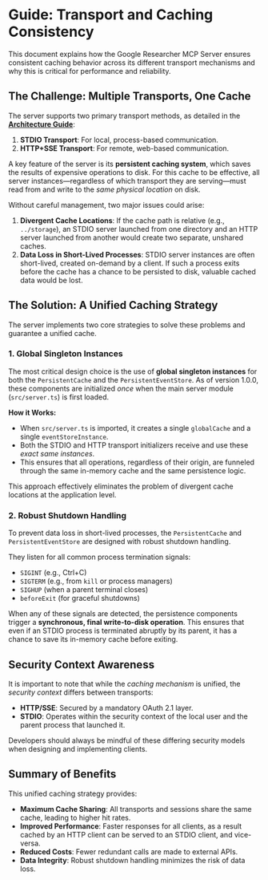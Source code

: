 # Guide: Transport and Caching Consistency

This document explains how the Google Researcher MCP Server ensures consistent caching behavior across its different transport mechanisms and why this is critical for performance and reliability.

## The Challenge: Multiple Transports, One Cache

The server supports two primary transport methods, as detailed in the [**Architecture Guide**](./architecture/architecture.md):

1.  **STDIO Transport**: For local, process-based communication.
2.  **HTTP+SSE Transport**: For remote, web-based communication.

A key feature of the server is its **persistent caching system**, which saves the results of expensive operations to disk. For this cache to be effective, all server instances—regardless of which transport they are serving—must read from and write to the *same physical location* on disk.

Without careful management, two major issues could arise:

1.  **Divergent Cache Locations**: If the cache path is relative (e.g., `../storage`), an STDIO server launched from one directory and an HTTP server launched from another would create two separate, unshared caches.
2.  **Data Loss in Short-Lived Processes**: STDIO server instances are often short-lived, created on-demand by a client. If such a process exits before the cache has a chance to be persisted to disk, valuable cached data would be lost.

## The Solution: A Unified Caching Strategy

The server implements two core strategies to solve these problems and guarantee a unified cache.

### 1. Global Singleton Instances

The most critical design choice is the use of **global singleton instances** for both the `PersistentCache` and the `PersistentEventStore`. As of version 1.0.0, these components are initialized *once* when the main server module (`src/server.ts`) is first loaded.

**How it Works:**
-   When `src/server.ts` is imported, it creates a single `globalCache` and a single `eventStoreInstance`.
-   Both the STDIO and HTTP transport initializers receive and use these *exact same instances*.
-   This ensures that all operations, regardless of their origin, are funneled through the same in-memory cache and the same persistence logic.

This approach effectively eliminates the problem of divergent cache locations at the application level.

### 2. Robust Shutdown Handling

To prevent data loss in short-lived processes, the `PersistentCache` and `PersistentEventStore` are designed with robust shutdown handling.

They listen for all common process termination signals:
-   `SIGINT` (e.g., Ctrl+C)
-   `SIGTERM` (e.g., from `kill` or process managers)
-   `SIGHUP` (when a parent terminal closes)
-   `beforeExit` (for graceful shutdowns)

When any of these signals are detected, the persistence components trigger a **synchronous, final write-to-disk operation**. This ensures that even if an STDIO process is terminated abruptly by its parent, it has a chance to save its in-memory cache before exiting.

## Security Context Awareness

It is important to note that while the *caching mechanism* is unified, the *security context* differs between transports:
-   **HTTP/SSE**: Secured by a mandatory OAuth 2.1 layer.
-   **STDIO**: Operates within the security context of the local user and the parent process that launched it.

Developers should always be mindful of these differing security models when designing and implementing clients.

## Summary of Benefits

This unified caching strategy provides:
-   **Maximum Cache Sharing**: All transports and sessions share the same cache, leading to higher hit rates.
-   **Improved Performance**: Faster responses for all clients, as a result cached by an HTTP client can be served to an STDIO client, and vice-versa.
-   **Reduced Costs**: Fewer redundant calls are made to external APIs.
-   **Data Integrity**: Robust shutdown handling minimizes the risk of data loss.
